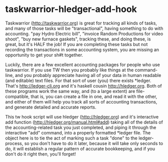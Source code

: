 # taskwarrior-hledger-add-hook
Taskwarrior (http://taskwarrior.org) is great for tracking all kinds of tasks, and many of those tasks will be "transactional", having something to do with accounting. "pay Hydro Electric bill", "invoice Random Productions for video shoot", "buy new furnace gaskets", tracking these, and doing these, is great, but it's HALF the job! If you are completing these tasks but not recording the transactions in some accounting system, you are missing an opportunity to get your sh#t together.

Luckily, there are a few excellent accounting packages for people who use taskwarrior. If you use TW then you probably like things at the command-line, and you probably appreciate having all of your data in human readable (and editable) text files. For that sort of user (you) there exists *ledger. That's http://ledger-cli.org and it's haskell cousin http://hledger.org. Both of these programs work the same way, and (to a large extent) are file-compatible, that is, you can create a file in one, and read it with the other, and either of them will help you track all sorts of accounting transactions, and generate detailed and accurate reports. 

This tw hook script will use hledger (http://hledger.org) and it's interactive add function (http://hledger.org/manual.html#add) taking all of the details of the accounting-related task you just completed, and piping it through the interactive "add" command, into a properly formatted *ledger file. The object here is to tie the act of marking such a task "done" to the ledger-process, so you don't have to do it later, because it will take only seconds to do, it will establish a regular pattern of accurate bookkeeping, and if you don't do it right then, you'll forget!

